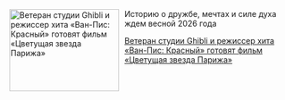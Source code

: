 <!--2025-08-12 11:45:16-->
<div class="yb">
  <div class="rss kino_kino"><a href="https://www.kino-teatr.ru/kino/news/y2025/8-12/38617/" title="Ветеран студии Ghibli и режиссер хита «Ван-Пис: Красный» готовят фильм «Цветущая звезда Парижа»"><img src="https://www.kino-teatr.ru/news/7/1/38617/poster.jpg" width="196" height="147" align="left" hspace="5" style="margin: 0px 10px 0px 5px" alt="Ветеран студии Ghibli и режиссер хита «Ван-Пис: Красный» готовят фильм «Цветущая звезда Парижа»"/></a>Историю о дружбе, мечтах и силе духа ждем весной 2026 года <p class="titl"><a href="https://www.kino-teatr.ru/kino/news/y2025/8-12/38617/">Ветеран студии Ghibli и режиссер хита «Ван-Пис: Красный» готовят фильм «Цветущая звезда Парижа»</a></p></div>
</div>
